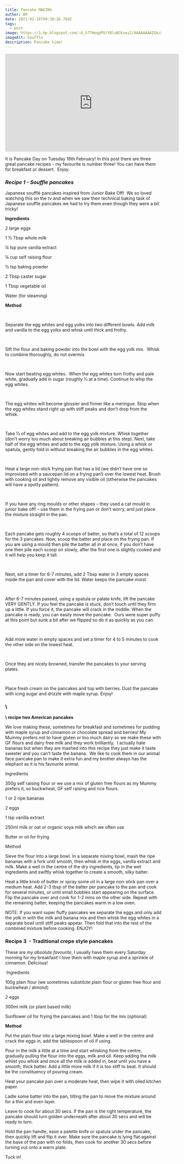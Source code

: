 ```yaml
---
title: Pancake MAKING
author: BR
date: 2021-02-16T09:30:26.769Z
tags:
  - post
image: https://1.bp.blogspot.com/-A_h77HeqpPU/YBluBCKxeyI/AAAAAAAAZGk/aH_ZlLAm0FsqGMa01oLGa3k9yTxNlFmtgCPcBGAsYHg/s320/IMG_5683.jpg
imageAlt: Souffle
description: Pancake time!
---
```

<iframe width="560" height="315" src="https://www.youtube-nocookie.com/embed/90dvRdsHgl4" title="YouTube video player" frameborder="0" allow="accelerometer; autoplay; clipboard-write; encrypted-media; gyroscope; picture-in-picture; web-share" allowfullscreen></iframe>

It is Pancake Day on Tuesday 16th February! In this post there are three great pancake recipes - my favourite is number three! You can have them for breakfast or dessert.  Enjoy. 



###  ***Recipe 1 - Souffle pancakes***

Japanese soufflé pancakes inspired from Junior Bake Off!  We so loved watching this on the tv and when we saw their technical baking task of Japanese souffle pancakes we had to try them even though they were a bit tricky! 



**Ingredients**



2 large eggs

1 ½ Tbsp whole milk

¼ tsp pure vanilla extract

¼ cup self raising flour 

½ tsp baking powder

2 Tbsp caster sugar

1 Tbsp vegetable oil

Water (for steaming)



**Method**

 

Separate the egg whites and egg yolks into two different bowls. Add milk and vanilla to the egg yolks and whisk until thick and frothy. 

 

Sift the flour and baking powder into the bowl with the egg yolk mix.  Whisk to combine thoroughly, do not overmix. 

 

Now start beating egg whites.  When the egg whites turn frothy and pale white, gradually add in sugar (roughly ⅓ at a time). Continue to whip the egg whites. 

 

The egg whites will become glossier and firmer like a meringue. Stop when the egg whites stand right up with stiff peaks and don’t drop from the whisk. 

 

Take ⅓ of egg whites and add to the egg yolk mixture. Whisk together (don’t worry too much about breaking air bubbles at this step). Next, take half of the egg whites and add to the egg yolk mixture. Using a whisk or spatula, gently fold in without breaking the air bubbles in the egg whites.  

 

Heat a large non-stick frying pan that has a lid (we didn’t have one so improvised with a saucepan lid on a frying pan!) over the lowest heat. Brush with cooking oil and lightly remove any visible oil (otherwise the pancakes will have a spotty pattern).  

 

If you have any ring moulds or other shapes – they used a cat mould in junior bake off! – use them in the frying pan or don’t worry, and just place the mixture straight in the pan.  

 

Each pancake gets roughly 4 scoops of batter, so that’s a total of 12 scoops for the 3 pancakes. Now, scoop the batter and place on the frying pan. If you are using a mould then pile the batter all in at once, if you don’t have one then pile each scoop on slowly, after the first one is slightly cooked and it will help you keep it tall. 

 

Next, set a timer for 6-7 minutes, add 2 Tbsp water in 3 empty spaces inside the pan and cover with the lid. Water keeps the pancake moist.  

 

After 6-7 minutes passed, using a spatula or palate knife, lift the pancake VERY GENTLY. If you feel the pancake is stuck, don’t touch until they firm up a little. If you force it, the pancake will crack in the middle. When the pancake is ready, you can easily move the pancake.  Ours were super puffy at this point but sunk a bit after we flipped so do it as quickly as you can.  

 

Add more water in empty spaces and set a timer for 4 to 5 minutes to cook the other side on the lowest heat. 

 

Once they are nicely browned, transfer the pancakes to your serving plates.  

 

Place fresh cream on the pancakes and top with berries. Dust the pancake with icing sugar and drizzle with maple syrup. Enjoy!  

### \
 **\    recipe two American pancakes**







We love making these, sometimes for breakfast and sometimes for pudding with maple syrup and cinnamon or chocolate spread and berries! My Mummy prefers not to have gluten or too much dairy so we make these with GF flours and dairy free milk and they work brilliantly.  I actually hate bananas but when they are mashed into this recipe they just make it taste sweeter and you can’t taste the banana.  We like to cook them in our animal face pancake pan to make it extra fun and my brother always has the elephant as it is his favourite animal. 



Ingredients



350g self raising flour or we use a mix of gluten free flours as my Mummy prefers it, so buckwheat, GF self raising and rice flours. 

1 or 2 ripe bananas

2 eggs

1 tsp vanilla extract 

250ml milk or oat or organic soya milk which we often use

Butter or oil for frying



Method



Sieve the flour into a large bowl. In a separate mixing bowl, mash the ripe bananas with a fork until smooth, then whisk in the eggs, vanilla extract and milk. Make a well in the centre of the dry ingredients, tip in the wet ingredients and swiftly whisk together to create a smooth, silky batter.



Heat a little knob of butter or spray some oil in a large non-stick pan over a medium heat. Add 2-3 tbsp of the batter per pancake to the pan and cook for several minutes, or until small bubbles start appearing on the surface. Flip the pancake over and cook for 1-2 mins on the other side. Repeat with the remaining batter, keeping the pancakes warm in a low oven.



NOTE: If you want super fluffy pancakes we separate the eggs and only add the yolk in with the milk and banana mix and then whisk the egg whites in a separate bowl until stiff peaks appear. Then fold that into the rest of the combined mixture before cooking. ENJOY!



### **Recipe 3  - Traditional crepe style pancakes**



These are my *absolute favourite*, I usually have them every Saturday morning for my breakfast! I love them with maple syrup and a sprinkle of cinnamon. Delicious!



 Ingredients



100g plain flour (we sometimes substitute plain flour or gluten free flour and buckwheat / almond)

2 eggs

300ml milk (or plant based milk)

Sunflower oil for frying the pancakes and 1 tbsp for the mix (optional)



**Method**



Put the plain flour into a large mixing bowl. Make a well in the centre and crack the eggs in, add the tablespoon of oil if using.

Pour in the milk a little at a time and start whisking from the centre, gradually pulling the flour into the eggs, milk and oil. Keep adding the milk whilst you whisk and once all the milk is added in, beat until you have a smooth, thick batter. Add a little more milk if it is too stiff to beat. It should be the constituency of pouring cream. 



Heat your pancake pan over a moderate heat, then wipe it with oiled kitchen paper.

Ladle some batter into the pan, tilting the pan to move the mixture around for a thin and even layer. 

Leave to cook for about 30 secs. If the pan is the right temperature, the pancake should turn golden underneath after about 30 secs and will be ready to turn.

Hold the pan handle, ease a palette knife or spatula under the pancake, then quickly lift and flip it over. Make sure the pancake is lying flat against the base of the pan with no folds, then cook for another 30 secs before turning out onto a warm plate.

Tuck in!